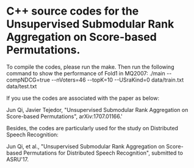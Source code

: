 # C++ source codes for the Unsupervised Submodular Rank Aggregation on Score-based Permutations. 
To compile the codes, please run the make. Then run the following command to show the performance of Fold1 in MQ2007:
./main --compNDCG=true --nVoters=46 --topK=10 --USraKind=0 data/train.txt data/test.txt

If you use the codes are associated with the paper as below:

Jun Qi, Javier Tejedor, "Unsupervised Submodular Rank Aggregation on Score-based Permutations", arXiv:1707.01166.'

Besides, the codes are particularly used for the study on Distributed Speech Recognition:

Jun Qi, et al., "Unsupervised Submodular Rank Aggregation on Score-based Permutations for Distributed Speech Recognition", submitted to ASRU'17. 




